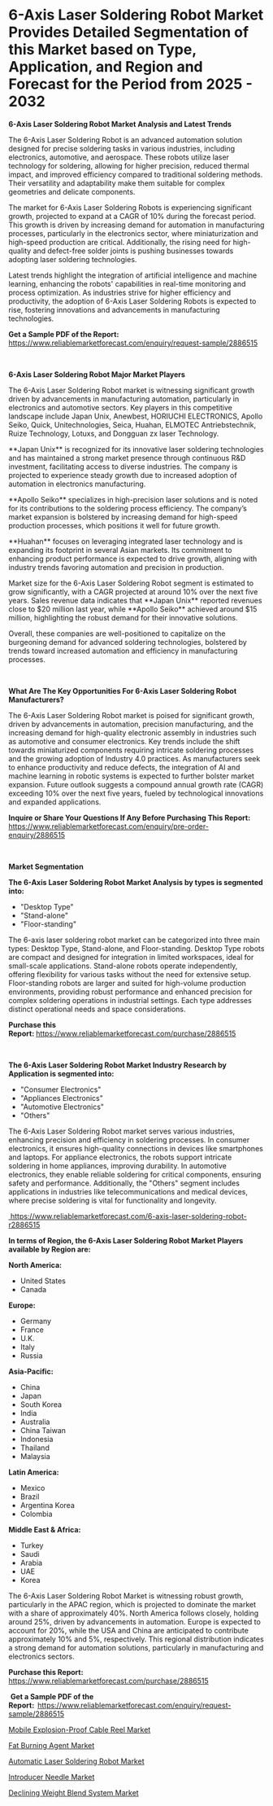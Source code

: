 <p><h1>6-Axis Laser Soldering Robot Market Provides Detailed Segmentation of this Market based on Type, Application, and Region and Forecast for the Period from 2025 - 2032</h1></p><p><strong>6-Axis Laser Soldering Robot Market Analysis and Latest Trends</strong></p>
<p><p>The 6-Axis Laser Soldering Robot is an advanced automation solution designed for precise soldering tasks in various industries, including electronics, automotive, and aerospace. These robots utilize laser technology for soldering, allowing for higher precision, reduced thermal impact, and improved efficiency compared to traditional soldering methods. Their versatility and adaptability make them suitable for complex geometries and delicate components.</p><p>The market for 6-Axis Laser Soldering Robots is experiencing significant growth, projected to expand at a CAGR of 10% during the forecast period. This growth is driven by increasing demand for automation in manufacturing processes, particularly in the electronics sector, where miniaturization and high-speed production are critical. Additionally, the rising need for high-quality and defect-free solder joints is pushing businesses towards adopting laser soldering technologies.</p><p>Latest trends highlight the integration of artificial intelligence and machine learning, enhancing the robots' capabilities in real-time monitoring and process optimization. As industries strive for higher efficiency and productivity, the adoption of 6-Axis Laser Soldering Robots is expected to rise, fostering innovations and advancements in manufacturing technologies.</p></p>
<p><strong>Get a Sample PDF of the Report:&nbsp;</strong> <a href="https://www.reliablemarketforecast.com/enquiry/request-sample/2886515?utm_campaign=1998&utm_medium=2&utm_source=Github&utm_content=ia&utm_term=13032025&utm_id=6-axis-laser-soldering-robot">https://www.reliablemarketforecast.com/enquiry/request-sample/2886515</a></p>
<p>&nbsp;</p>
<p><strong>6-Axis Laser Soldering Robot Major Market Players</strong></p>
<p><p>The 6-Axis Laser Soldering Robot market is witnessing significant growth driven by advancements in manufacturing automation, particularly in electronics and automotive sectors. Key players in this competitive landscape include Japan Unix, Anewbest, HORIUCHI ELECTRONICS, Apollo Seiko, Quick, Unitechnologies, Seica, Huahan, ELMOTEC Antriebstechnik, Ruize Technology, Lotuxs, and Dongguan zx laser Technology.</p><p>**Japan Unix** is recognized for its innovative laser soldering technologies and has maintained a strong market presence through continuous R&D investment, facilitating access to diverse industries. The company is projected to experience steady growth due to increased adoption of automation in electronics manufacturing.</p><p>**Apollo Seiko** specializes in high-precision laser solutions and is noted for its contributions to the soldering process efficiency. The company’s market expansion is bolstered by increasing demand for high-speed production processes, which positions it well for future growth.</p><p>**Huahan** focuses on leveraging integrated laser technology and is expanding its footprint in several Asian markets. Its commitment to enhancing product performance is expected to drive growth, aligning with industry trends favoring automation and precision in production.</p><p>Market size for the 6-Axis Laser Soldering Robot segment is estimated to grow significantly, with a CAGR projected at around 10% over the next five years. Sales revenue data indicates that **Japan Unix** reported revenues close to $20 million last year, while **Apollo Seiko** achieved around $15 million, highlighting the robust demand for their innovative solutions.</p><p>Overall, these companies are well-positioned to capitalize on the burgeoning demand for advanced soldering technologies, bolstered by trends toward increased automation and efficiency in manufacturing processes.</p></p>
<p>&nbsp;</p>
<p><strong>What Are The Key Opportunities For 6-Axis Laser Soldering Robot Manufacturers?</strong></p>
<p><p>The 6-Axis Laser Soldering Robot market is poised for significant growth, driven by advancements in automation, precision manufacturing, and the increasing demand for high-quality electronic assembly in industries such as automotive and consumer electronics. Key trends include the shift towards miniaturized components requiring intricate soldering processes and the growing adoption of Industry 4.0 practices. As manufacturers seek to enhance productivity and reduce defects, the integration of AI and machine learning in robotic systems is expected to further bolster market expansion. Future outlook suggests a compound annual growth rate (CAGR) exceeding 10% over the next five years, fueled by technological innovations and expanded applications.</p></p>
<p><strong>Inquire or Share Your Questions If Any Before Purchasing This Report:</strong> <a href="https://www.reliablemarketforecast.com/enquiry/pre-order-enquiry/2886515?utm_campaign=1998&utm_medium=2&utm_source=Github&utm_content=ia&utm_term=13032025&utm_id=6-axis-laser-soldering-robot">https://www.reliablemarketforecast.com/enquiry/pre-order-enquiry/2886515</a></p>
<p>&nbsp;</p>
<p><strong>Market Segmentation</strong></p>
<p><strong>The 6-Axis Laser Soldering Robot Market Analysis by types is segmented into:</strong></p>
<p><ul><li>"Desktop Type"</li><li>"Stand-alone"</li><li>"Floor-standing"</li></ul></p>
<p><p>The 6-axis laser soldering robot market can be categorized into three main types: Desktop Type, Stand-alone, and Floor-standing. Desktop Type robots are compact and designed for integration in limited workspaces, ideal for small-scale applications. Stand-alone robots operate independently, offering flexibility for various tasks without the need for extensive setup. Floor-standing robots are larger and suited for high-volume production environments, providing robust performance and enhanced precision for complex soldering operations in industrial settings. Each type addresses distinct operational needs and space considerations.</p></p>
<p><strong>Purchase this Report:&nbsp;</strong><a href="https://www.reliablemarketforecast.com/purchase/2886515?utm_campaign=1998&utm_medium=2&utm_source=Github&utm_content=ia&utm_term=13032025&utm_id=6-axis-laser-soldering-robot">https://www.reliablemarketforecast.com/purchase/2886515</a></p>
<p>&nbsp;</p>
<p><strong>The 6-Axis Laser Soldering Robot Market Industry Research by Application is segmented into:</strong></p>
<p><ul><li>"Consumer Electronics"</li><li>"Appliances Electronics"</li><li>"Automotive Electronics"</li><li>"Others"</li></ul></p>
<p><p>The 6-Axis Laser Soldering Robot market serves various industries, enhancing precision and efficiency in soldering processes. In consumer electronics, it ensures high-quality connections in devices like smartphones and laptops. For appliance electronics, the robots support intricate soldering in home appliances, improving durability. In automotive electronics, they enable reliable soldering for critical components, ensuring safety and performance. Additionally, the "Others" segment includes applications in industries like telecommunications and medical devices, where precise soldering is vital for functionality and longevity.</p></p>
<p><a href="https://www.reliablemarketforecast.com/6-axis-laser-soldering-robot-r2886515?utm_campaign=1998&utm_medium=2&utm_source=Github&utm_content=ia&utm_term=13032025&utm_id=6-axis-laser-soldering-robot">&nbsp;https://www.reliablemarketforecast.com/6-axis-laser-soldering-robot-r2886515</a></p>
<p><strong>In terms of Region, the 6-Axis Laser Soldering Robot Market Players available by Region are:</strong></p>
<p>
    <p> <strong> North America: </strong>
        <ul>
            <li>United States</li>
            <li>Canada</li>
        </ul>
        </p> 
    <p> <strong> Europe: </strong>
        <ul>
            <li>Germany</li>
            <li>France</li>
            <li>U.K.</li>
            <li>Italy</li>
            <li>Russia</li>
        </ul>
        </p> 
    <p> <strong> Asia-Pacific: </strong>
        <ul>
            <li>China</li>
            <li>Japan</li>
            <li>South Korea</li>
            <li>India</li>
            <li>Australia</li>
            <li>China Taiwan</li>
            <li>Indonesia</li>
            <li>Thailand</li>
            <li>Malaysia</li>
        </ul>
        </p> 
    <p> <strong> Latin America: </strong>
        <ul>
            <li>Mexico</li>
            <li>Brazil</li>
            <li>Argentina Korea</li>
            <li>Colombia</li>
        </ul>
        </p> 
    <p> <strong> Middle East & Africa: </strong>
        <ul>
            <li>Turkey</li>
            <li>Saudi</li>
            <li>Arabia</li>
            <li>UAE</li>
            <li>Korea</li>
        </ul>
    </p>
    </p>
<p><p>The 6-Axis Laser Soldering Robot Market is witnessing robust growth, particularly in the APAC region, which is projected to dominate the market with a share of approximately 40%. North America follows closely, holding around 25%, driven by advancements in automation. Europe is expected to account for 20%, while the USA and China are anticipated to contribute approximately 10% and 5%, respectively. This regional distribution indicates a strong demand for automation solutions, particularly in manufacturing and electronics sectors.</p></p>
<p><strong>Purchase this Report: </strong><a href="https://www.reliablemarketforecast.com/purchase/2886515?utm_campaign=1998&utm_medium=2&utm_source=Github&utm_content=ia&utm_term=13032025&utm_id=6-axis-laser-soldering-robot">https://www.reliablemarketforecast.com/purchase/2886515</a></p>
<p>&nbsp;<strong>Get a Sample PDF of the Report:&nbsp;&nbsp;</strong><a href="https://www.reliablemarketforecast.com/enquiry/request-sample/2886515?utm_campaign=1998&utm_medium=2&utm_source=Github&utm_content=ia&utm_term=13032025&utm_id=6-axis-laser-soldering-robot">https://www.reliablemarketforecast.com/enquiry/request-sample/2886515</a></p>
<p><strong></strong></p>
<p><p><a href="https://github.com/claracpegios/Market-Research-Report-List-1/blob/main/mobile-explosion-proof-cable-reel-market.md?utm_campaign=1998&utm_medium=2&utm_source=Github&utm_content=ia&utm_term=13032025&utm_id=6-axis-laser-soldering-robot">Mobile Explosion-Proof Cable Reel Market</a></p><p><a href="https://github.com/damjiederyd/Market-Research-Report-List-1/blob/main/fat-burning-agent-market.md?utm_campaign=1998&utm_medium=2&utm_source=Github&utm_content=ia&utm_term=13032025&utm_id=6-axis-laser-soldering-robot">Fat Burning Agent Market</a></p><p><a href="https://github.com/waldarolka1j/Market-Research-Report-List-1/blob/main/automatic-laser-soldering-robot-market.md?utm_campaign=1998&utm_medium=2&utm_source=Github&utm_content=ia&utm_term=13032025&utm_id=6-axis-laser-soldering-robot">Automatic Laser Soldering Robot Market</a></p><p><a href="https://github.com/failarustic/Market-Research-Report-List-1/blob/main/introducer-needle-market.md?utm_campaign=1998&utm_medium=2&utm_source=Github&utm_content=ia&utm_term=13032025&utm_id=6-axis-laser-soldering-robot">Introducer Needle Market</a></p><p><a href="https://github.com/maaniwilka9y/Market-Research-Report-List-1/blob/main/declining-weight-blend-system-market.md?utm_campaign=1998&utm_medium=2&utm_source=Github&utm_content=ia&utm_term=13032025&utm_id=6-axis-laser-soldering-robot">Declining Weight Blend System Market</a></p></p>